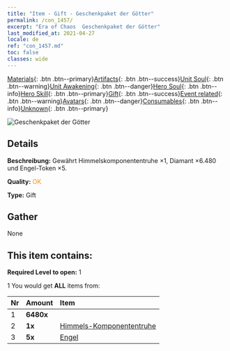 ```yaml
---
title: "Item - Gift - Geschenkpaket der Götter"
permalink: /con_1457/
excerpt: "Era of Chaos  Geschenkpaket der Götter"
last_modified_at: 2021-04-27
locale: de
ref: "con_1457.md"
toc: false
classes: wide
---
```

 [Materials](/ItemsDE/){: .btn .btn--primary}[Artifacts](/ItemsDE/Artifacts/){: .btn .btn--success}[Unit Soul](/ItemsDE/UnitSoul/){: .btn .btn--warning}[Unit Awakening](/ItemsDE/UnitAwakening/){: .btn .btn--danger}[Hero Soul](/ItemsDE/HeroSoul/){: .btn .btn--info}[Hero Skill](/ItemsDE/HeroSkill/){: .btn .btn--primary}[Gift](/ItemsDE/Gift/){: .btn .btn--success}[Event related](/ItemsDE/Events/){: .btn .btn--warning}[Avatars](/ItemsDE/Avatars/){: .btn .btn--danger}[Consumables](/ItemsDE/Consumables/){: .btn .btn--info}[Unknown](/ItemsDE/Unknown/){: .btn .btn--primary}

 ![Geschenkpaket der Götter](/images/t/i_907071.png)

## Details
 **Beschreibung:** Gewährt Himmelskomponententruhe ×1, Diamant ×6.480 und Engel-Token ×5.

 **Quality:** <span style="color: #FF8C00">OK</span>

 **Type:** Gift

## Gather

  None

## This item contains:

 **Required Level to open:** 1

 1 You would get **ALL** items  from:

  | Nr | Amount |     Item    |
  |:---|:-------|:------------|
  | 1 |  **6480x** | <i class="fas fa-gem"/> |  | 
  | 2 |  **1x** | [Himmels-Komponententruhe](/ItemsDE/con_1354/) |  | 
  | 3 |  **5x** | [Engel](/ItemsDE/unt_196/) |  | 
